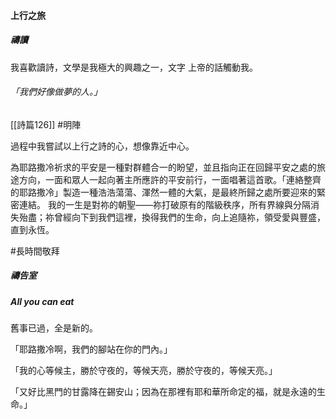 #### 上行之旅

##### 禱讀

我喜歡讀詩，文學是我極大的興趣之一，文字
上帝的話觸動我。

###### 「我們好像做夢的人。」
[[詩篇126]] #明陣

過程中我嘗試以上行之詩的心，想像靠近中心。

為耶路撒冷祈求的平安是一種對群體合一的盼望，並且指向正在回歸平安之處的旅途方向，一面和眾人一起向著主所應許的平安前行，一面唱著這首歌。「連絡整齊的耶路撒冷」製造一種浩浩蕩蕩、渾然一體的大氣，是最終所歸之處所要迎來的緊密連結。 我的一生是對祢的朝聖——祢打破原有的階級秩序，所有界線與分隔消失殆盡；祢曾經向下到我們這裡，換得我們的生命，向上追隨祢，領受愛與豐盛，直到永恆。

#長時間敬拜

##### 禱告室

##### All you can eat


舊事已過，全是新的。

「耶路撒冷啊，我們的腳站在你的門內。」

「我的心等候主，勝於守夜的，等候天亮，勝於守夜的，等候天亮。」

「又好比黑門的甘露降在錫安山；因為在那裡有耶和華所命定的福，就是永遠的生命。」
